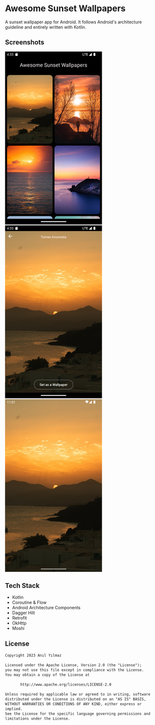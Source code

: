 Awesome Sunset Wallpapers
==================
A sunset wallpaper app for Android. It follows Android's architecture guideline and entirely written with Kotlin.

## Screenshots
<img src="/docs/images/wallpaper-list-screen.png" width="320"> &emsp; <img src="/docs/images/wallpaper-detail-screen.png" width="320"> &emsp; <img src="/docs/images/wallpaper-full-screen.png" width="320">

## Tech Stack
* Kotlin
* Coroutine & Flow
* Android Architecture Components
* Dagger Hilt
* Retrofit
* OkHttp
* Moshi

## License
```
Copyright 2023 Anıl Yılmaz

Licensed under the Apache License, Version 2.0 (the "License");
you may not use this file except in compliance with the License.
You may obtain a copy of the License at

       http://www.apache.org/licenses/LICENSE-2.0

Unless required by applicable law or agreed to in writing, software
distributed under the License is distributed on an "AS IS" BASIS,
WITHOUT WARRANTIES OR CONDITIONS OF ANY KIND, either express or implied.
See the License for the specific language governing permissions and
limitations under the License.
```